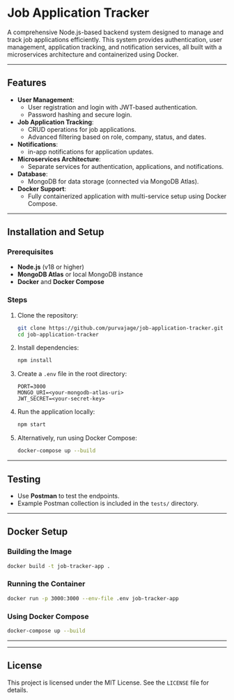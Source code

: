 
# Job Application Tracker

A comprehensive Node.js-based backend system designed to manage and track job applications efficiently. This system provides authentication, user management, application tracking, and notification services, all built with a microservices architecture and containerized using Docker.

---

## Features

- **User Management**:
  - User registration and login with JWT-based authentication.
  - Password hashing and secure login.
- **Job Application Tracking**:
  - CRUD operations for job applications.
  - Advanced filtering based on role, company, status, and dates.
- **Notifications**:
  - in-app notifications for application updates.
- **Microservices Architecture**:
  - Separate services for authentication, applications, and notifications.
- **Database**:
  - MongoDB for data storage (connected via MongoDB Atlas).
- **Docker Support**:
  - Fully containerized application with multi-service setup using Docker Compose.

---

## Installation and Setup

### Prerequisites

- **Node.js** (v18 or higher)
- **MongoDB Atlas** or local MongoDB instance
- **Docker** and **Docker Compose**

### Steps

1. Clone the repository:
   ```bash
   git clone https://github.com/purvajage/job-application-tracker.git
   cd job-application-tracker
   ```

2. Install dependencies:
   ```bash
   npm install
   ```

3. Create a `.env` file in the root directory:
   ```env
   PORT=3000
   MONGO_URI=<your-mongodb-atlas-uri>
   JWT_SECRET=<your-secret-key>
   ```

4. Run the application locally:
   ```bash
   npm start
   ```

5. Alternatively, run using Docker Compose:
   ```bash
   docker-compose up --build
   ```
---

## Testing

- Use **Postman** to test the endpoints.
- Example Postman collection is included in the `tests/` directory.

---

## Docker Setup

### Building the Image

```bash
docker build -t job-tracker-app .
```

### Running the Container

```bash
docker run -p 3000:3000 --env-file .env job-tracker-app
```

### Using Docker Compose

```bash
docker-compose up --build
```

---



---

## License

This project is licensed under the MIT License. See the `LICENSE` file for details.

